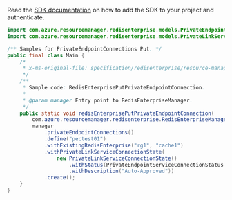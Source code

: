 Read the [SDK documentation](https://github.com/Azure/azure-sdk-for-java/blob/azure-resourcemanager-redisenterprise_1.1.0-beta.1/sdk/redisenterprise/azure-resourcemanager-redisenterprise/README.md) on how to add the SDK to your project and authenticate.

```java
import com.azure.resourcemanager.redisenterprise.models.PrivateEndpointServiceConnectionStatus;
import com.azure.resourcemanager.redisenterprise.models.PrivateLinkServiceConnectionState;

/** Samples for PrivateEndpointConnections Put. */
public final class Main {
    /*
     * x-ms-original-file: specification/redisenterprise/resource-manager/Microsoft.Cache/stable/2022-01-01/examples/RedisEnterprisePutPrivateEndpointConnection.json
     */
    /**
     * Sample code: RedisEnterprisePutPrivateEndpointConnection.
     *
     * @param manager Entry point to RedisEnterpriseManager.
     */
    public static void redisEnterprisePutPrivateEndpointConnection(
        com.azure.resourcemanager.redisenterprise.RedisEnterpriseManager manager) {
        manager
            .privateEndpointConnections()
            .define("pectest01")
            .withExistingRedisEnterprise("rg1", "cache1")
            .withPrivateLinkServiceConnectionState(
                new PrivateLinkServiceConnectionState()
                    .withStatus(PrivateEndpointServiceConnectionStatus.APPROVED)
                    .withDescription("Auto-Approved"))
            .create();
    }
}
```
